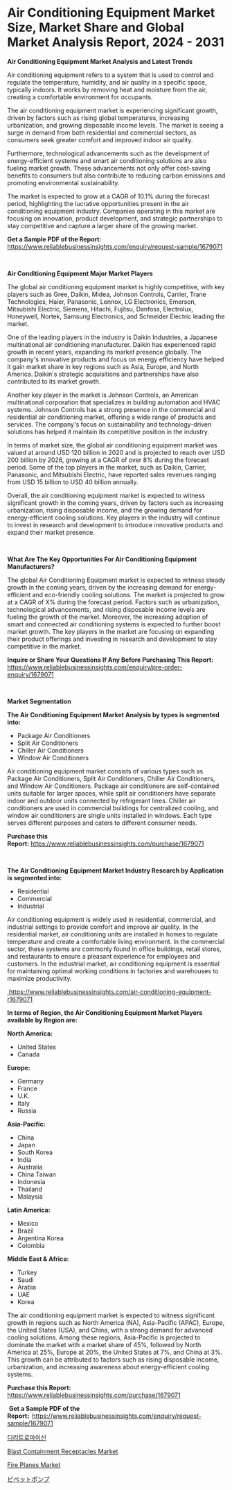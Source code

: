 <p><h1>Air Conditioning Equipment Market Size, Market Share and Global Market Analysis Report, 2024 - 2031</h1></p><p><strong>Air Conditioning Equipment Market Analysis and Latest Trends</strong></p>
<p><p>Air conditioning equipment refers to a system that is used to control and regulate the temperature, humidity, and air quality in a specific space, typically indoors. It works by removing heat and moisture from the air, creating a comfortable environment for occupants.</p><p>The air conditioning equipment market is experiencing significant growth, driven by factors such as rising global temperatures, increasing urbanization, and growing disposable income levels. The market is seeing a surge in demand from both residential and commercial sectors, as consumers seek greater comfort and improved indoor air quality.</p><p>Furthermore, technological advancements such as the development of energy-efficient systems and smart air conditioning solutions are also fueling market growth. These advancements not only offer cost-saving benefits to consumers but also contribute to reducing carbon emissions and promoting environmental sustainability.</p><p>The market is expected to grow at a CAGR of 10.1% during the forecast period, highlighting the lucrative opportunities present in the air conditioning equipment industry. Companies operating in this market are focusing on innovation, product development, and strategic partnerships to stay competitive and capture a larger share of the growing market.</p></p>
<p><strong>Get a Sample PDF of the Report:&nbsp;</strong> <a href="https://www.reliablebusinessinsights.com/enquiry/request-sample/1679071">https://www.reliablebusinessinsights.com/enquiry/request-sample/1679071</a></p>
<p>&nbsp;</p>
<p><strong>Air Conditioning Equipment Major Market Players</strong></p>
<p><p>The global air conditioning equipment market is highly competitive, with key players such as Gree, Daikin, Midea, Johnson Controls, Carrier, Trane Technologies, Haier, Panasonic, Lennox, LG Electronics, Emerson, Mitsubishi Electric, Siemens, Hitachi, Fujitsu, Danfoss, Electrolux, Honeywell, Nortek, Samsung Electronics, and Schneider Electric leading the market.</p><p>One of the leading players in the industry is Daikin Industries, a Japanese multinational air conditioning manufacturer. Daikin has experienced rapid growth in recent years, expanding its market presence globally. The company's innovative products and focus on energy efficiency have helped it gain market share in key regions such as Asia, Europe, and North America. Daikin's strategic acquisitions and partnerships have also contributed to its market growth.</p><p>Another key player in the market is Johnson Controls, an American multinational corporation that specializes in building automation and HVAC systems. Johnson Controls has a strong presence in the commercial and residential air conditioning market, offering a wide range of products and services. The company's focus on sustainability and technology-driven solutions has helped it maintain its competitive position in the industry.</p><p>In terms of market size, the global air conditioning equipment market was valued at around USD 120 billion in 2020 and is projected to reach over USD 200 billion by 2026, growing at a CAGR of over 8% during the forecast period. Some of the top players in the market, such as Daikin, Carrier, Panasonic, and Mitsubishi Electric, have reported sales revenues ranging from USD 15 billion to USD 40 billion annually.</p><p>Overall, the air conditioning equipment market is expected to witness significant growth in the coming years, driven by factors such as increasing urbanization, rising disposable income, and the growing demand for energy-efficient cooling solutions. Key players in the industry will continue to invest in research and development to introduce innovative products and expand their market presence.</p></p>
<p>&nbsp;</p>
<p><strong>What Are The Key Opportunities For Air Conditioning Equipment Manufacturers?</strong></p>
<p><p>The global Air Conditioning Equipment market is expected to witness steady growth in the coming years, driven by the increasing demand for energy-efficient and eco-friendly cooling solutions. The market is projected to grow at a CAGR of X% during the forecast period. Factors such as urbanization, technological advancements, and rising disposable income levels are fueling the growth of the market. Moreover, the increasing adoption of smart and connected air conditioning systems is expected to further boost market growth. The key players in the market are focusing on expanding their product offerings and investing in research and development to stay competitive in the market.</p></p>
<p><strong>Inquire or Share Your Questions If Any Before Purchasing This Report:</strong> <a href="https://www.reliablebusinessinsights.com/enquiry/pre-order-enquiry/1679071">https://www.reliablebusinessinsights.com/enquiry/pre-order-enquiry/1679071</a></p>
<p>&nbsp;</p>
<p><strong>Market Segmentation</strong></p>
<p><strong>The Air Conditioning Equipment Market Analysis by types is segmented into:</strong></p>
<p><ul><li>Package Air Conditioners</li><li>Split Air Conditioners</li><li>Chiller Air Conditioners</li><li>Window Air Conditioners</li></ul></p>
<p><p>Air conditioning equipment market consists of various types such as Package Air Conditioners, Split Air Conditioners, Chiller Air Conditioners, and Window Air Conditioners. Package air conditioners are self-contained units suitable for larger spaces, while split air conditioners have separate indoor and outdoor units connected by refrigerant lines. Chiller air conditioners are used in commercial buildings for centralized cooling, and window air conditioners are single units installed in windows. Each type serves different purposes and caters to different consumer needs.</p></p>
<p><strong>Purchase this Report:&nbsp;</strong><a href="https://www.reliablebusinessinsights.com/purchase/1679071">https://www.reliablebusinessinsights.com/purchase/1679071</a></p>
<p>&nbsp;</p>
<p><strong>The Air Conditioning Equipment Market Industry Research by Application is segmented into:</strong></p>
<p><ul><li>Residential</li><li>Commercial</li><li>Industrial</li></ul></p>
<p><p>Air conditioning equipment is widely used in residential, commercial, and industrial settings to provide comfort and improve air quality. In the residential market, air conditioning units are installed in homes to regulate temperature and create a comfortable living environment. In the commercial sector, these systems are commonly found in office buildings, retail stores, and restaurants to ensure a pleasant experience for employees and customers. In the industrial market, air conditioning equipment is essential for maintaining optimal working conditions in factories and warehouses to maximize productivity.</p></p>
<p><a href="https://www.reliablebusinessinsights.com/air-conditioning-equipment-r1679071">&nbsp;https://www.reliablebusinessinsights.com/air-conditioning-equipment-r1679071</a></p>
<p><strong>In terms of Region, the Air Conditioning Equipment Market Players available by Region are:</strong></p>
<p>
    <p> <strong> North America: </strong>
        <ul>
            <li>United States</li>
            <li>Canada</li>
        </ul>
        </p> 
    <p> <strong> Europe: </strong>
        <ul>
            <li>Germany</li>
            <li>France</li>
            <li>U.K.</li>
            <li>Italy</li>
            <li>Russia</li>
        </ul>
        </p> 
    <p> <strong> Asia-Pacific: </strong>
        <ul>
            <li>China</li>
            <li>Japan</li>
            <li>South Korea</li>
            <li>India</li>
            <li>Australia</li>
            <li>China Taiwan</li>
            <li>Indonesia</li>
            <li>Thailand</li>
            <li>Malaysia</li>
        </ul>
        </p> 
    <p> <strong> Latin America: </strong>
        <ul>
            <li>Mexico</li>
            <li>Brazil</li>
            <li>Argentina Korea</li>
            <li>Colombia</li>
        </ul>
        </p> 
    <p> <strong> Middle East & Africa: </strong>
        <ul>
            <li>Turkey</li>
            <li>Saudi</li>
            <li>Arabia</li>
            <li>UAE</li>
            <li>Korea</li>
        </ul>
    </p>
    </p>
<p><p>The air conditioning equipment market is expected to witness significant growth in regions such as North America (NA), Asia-Pacific (APAC), Europe, the United States (USA), and China, with a strong demand for advanced cooling solutions. Among these regions, Asia-Pacific is projected to dominate the market with a market share of 45%, followed by North America at 25%, Europe at 20%, the United States at 7%, and China at 3%. This growth can be attributed to factors such as rising disposable income, urbanization, and increasing awareness about energy-efficient cooling systems.</p></p>
<p><strong>Purchase this Report: </strong><a href="https://www.reliablebusinessinsights.com/purchase/1679071">https://www.reliablebusinessinsights.com/purchase/1679071</a></p>
<p>&nbsp;<strong>Get a Sample PDF of the Report:&nbsp;&nbsp;</strong><a href="https://www.reliablebusinessinsights.com/enquiry/request-sample/1679071">https://www.reliablebusinessinsights.com/enquiry/request-sample/1679071</a></p>
<p><strong></strong></p>
<p><p><a href="https://github.com/anton65482023/Market-Research-Report-List-1/blob/main/2084384168075.md">디리트로마이신</a></p><p><a href="https://github.com/peachesmcdowel1/Market-Research-Report-List-3/blob/main/blast-containment-receptacles-market.md">Blast Containment Receptacles Market</a></p><p><a href="https://github.com/edytherolanlouisejk1miz0wig/Market-Research-Report-List-3/blob/main/fire-planes-market.md">Fire Planes Market</a></p><p><a href="https://github.com/TerrellConn/Market-Research-Report-List-1/blob/main/4043189156827.md">ピペットポンプ</a></p></p>